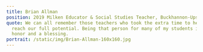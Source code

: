 ```yaml
---
title: Brian Allman
position: 2019 Milken Educator & Social Studies Teacher, Buckhannon-Upshur Middle School
quote: We can all remember those teachers who took the extra time to help us
  reach our full potential. Being that person for many of my students is an
  honor and a blessing.
portrait: /static/img/Brian-Allman-160x160.jpg
---
```

